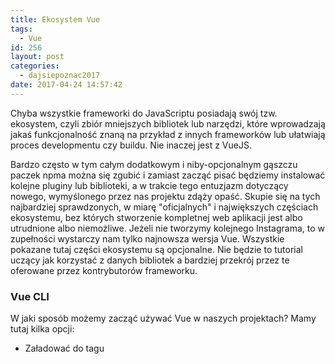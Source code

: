 ```yaml
---
title: Ekosystem Vue
tags:
  - Vue
id: 256
layout: post
categories:
  - dajsiepoznac2017
date: 2017-04-24 14:57:42
---
```



Chyba wszystkie frameworki do JavaScriptu posiadają swój tzw. ekosystem, czyli zbiór mniejszych bibliotek lub narzędzi, które wprowadzają jakaś funkcjonalność znaną na przykład z innych frameworków lub ułatwiają proces developmentu czy buildu. Nie inaczej jest z VueJS.

Bardzo często w tym całym dodatkowym i niby-opcjonalnym gąszczu paczek npma można się zgubić i zamiast zacząć pisać będziemy instalować kolejne pluginy lub biblioteki, a w trakcie tego entuzjazm dotyczący nowego, wymyślonego przez nas projektu zdąży opaść.
Skupie się na tych najbardziej sprawdzonych, w miarę "oficjalnych" i największych częściach ekosystemu, bez których stworzenie kompletnej web aplikacji jest albo utrudnione albo niemożliwe. Jeżeli nie tworzymy kolejnego Instagrama, to w zupełności wystarczy nam tylko najnowsza wersja Vue. Wszystkie pokazane tutaj części ekosystemu są opcjonalne. Nie będzie to tutorial uczący jak korzystać z danych bibliotek a bardziej przekrój przez te oferowane przez kontrybutorów frameworku.

### Vue CLI

W jaki sposób możemy zacząć używać Vue w naszych projektach? Mamy tutaj kilka opcji:

- Załadować do tagu <script> adres CDNa, który dostarcza nam pożądaną przez nas wersję. Zalety i wady takiego sposobu zna chyba każdy, natomiast już na tym etapie możemy to zrobić dwojako:
- Używając pełnego builda produkcyjnego, który loguje nam do konsoli wszystkie błędy, ostrzeżenia, informacje i porady. Ta wersja pozwala na debugowanie naszej aplikacji we wtyczce przeglądarkowej Vue Dev Tools, o której mowa trochę niżej. [https://vuejs.org/js/vue.js](https://vuejs.org/js/vue.js)
- Linkując zminifikowany plik .js o rozmiarach ~27kb gzipped, co jest rozmiarem porównywalnym do najnowszej wersji jQuery. Na produkcji nie chcemy raczej, aby użytkownik widział wszystkie informacje logowane do konsoli lub użyć Vue DevTools do debugowania jej wprowadzając jakieś niepożądane działania. https://vuejs.org/js/vue.min.js
- Użyć NPMa i po wpisaniu npm install vue zacząć używać frameworka.
- Skorzystać z Vue CLI [https://github.com/vuejs/vue-cli](https://github.com/vuejs/vue-cli)

O Vue CLI wspominałem już w innych postach. Jest to narzędzie działające w wierszu poleceń, które tak jak Yeoman służy do generowania struktury projektu. Wariantów również jest kilka, ale na sam początek polecam webpack-simple, czyli szkielet projektu ze skonfigurowanym webpackiem i vue-loaderem, co pozwala nam rozbić całą aplikację do single file components, a więc małych plików z roszerzeniem .vue, w których znajduje się:

- Template, czyli struktura HTML komponentu
- Logika komponentu między znacznikami <script>
- Styl napisany w dowolnym preprocesorze bądź czystym CSSie.

Możemy też użyć konfiguracji dla browserify o nazwie browserify-simple, lub pełnej wersji zarówno dla webpacka i browserify, która zawiera w sobie moduły:

- ESLint do sprawdzania czy nasz kod jest zgodny z konwencjami
- Hot-reload czyli podmiana kodu JS i modułów webpacka w przeglądarce bez potrzeby odświeżania okna.
- Testy jednostkowe w frameworku Karma
- Testy przeglądarkowe end-to-end w Nightwach i Selenium.

Jeżeli ktoś potrzebuje tych wszystkich funkcji spakowanych w jeden szablon i odpowiednie skrypty npma, może zainstalować je za pomocą
vue init webpack nazwa-projektu

#### Kiedy należy korzystać z VueCLI ?

VueCLI powinniśmy użyć jeżeli:

- chcemy korzystać z Single File Components
- wiemy jak skonfigurować webpacka/browserify do współpracy z Vue ale nie chce nam się tego robić za każdym razem
- chcemy full profesjonalnego rozwiązania z testami jednostkowymi i linterem.

Repozytorium i dodatkowe informacje znajdują się pod tym linkiem
[https://github.com/vuejs/vue-cli](https://github.com/vuejs/vue-cli)

### Vuex

Vuex to narzędzie do state managementu, czyli zarządzenia stanem naszej aplikacji inspirowane architekturą Flux i jej implementacją we frameworku React czyli Redux.
Co to w ogóle jest zarządzanie stanem?
Wyobraźmy sobie taką sytuację, że w naszej aplikacji posiadamy kilka różnych komponentów, które przyjmują jakieś dane, modyfikują je i wysyłają jakieś zdarzenia. O ile dane i zdarzenia są powiązane na zasadzie parent <-> child, czyli w jakimś dużym komponencie są inne, małe moduły to używanie do tego Vuexa/Reduxa mija sięz celem, ponieważ framework sam w sobie posiada mechanizm eventów i atrybutów/propsów przekazywanych na dół bądź w górę drzewa komponentów.
Co jeżeli mamy kilkanaście komponentów, których stan/dane zależą od jakiegoś innego komponentu, który nie jest jego rodzicem bądź dzieckiem? Użycie state managementu jest jedynym sposobem na utrzymanie porządku w aplikacji, debugowanie jej w zależności od zdarzeń występujących w komponentach i śledzenie zmian w całej strukturze.
Tworzymy wtedy coś co nazywa się store, przechowujący wszelkie dane z których korzystają różne od siebie komponenty.
Taki store w Vuex posiada trzy najważniejsze moduły:

- State, czyli wspomniany stan
- Mutators, czyli metody przez które musimy się odwołać z innych komponentów aby zmienić stan naszej aplikacji.
- Getters - po prostu gettery znane z JS i innych języków programowania, które zwracają nam konkretny stan.

Wszystko jest tutaj reaktywne, czyli zatwierdzenie jakiejś mutacji jest w tym samym czasie propagowane na wszystkie komponenty, których stan lub dane zależą od stanu w naszym store.

Wydawać się to może bardzo skomplikowane, ale jeżeli dojdziemy do sytuacji wymagającej użycia state managementu, to wszystko staje się oczywiste i proste. Zwłaszcza jeżeli ktoś stosuje podejście JQDD, czyli jQuery Driven Development, gdzie cała aplikacja składa się z handlerów eventów .onClick - śledzenie zmian, czytanie takiego kodu, utrzymywanie go czy dodawanie nowych funkcji to jest prawdziwa katorga.

#### Kiedy użyć Vuex?

Vuex powinniśmy używać jeżeli:

- W naszej aplikacji istnieje częsta komunikacja między komponentami niepowiązanymi z sobą relacją rodzic <-> dziecko
- Jeżeli mnogość stanów zaczyna przeszkadzać nam w pracy

**Dokumentacja**

[https://vuex.vuejs.org/en/installation.html](https://vuex.vuejs.org/en/installation.html)

### **Vue Resource**

Niestety albo i stety w Vue zabrakło miejsca na obsługę web requestów. Jeśli nie mamy czasu na pisanie obsługi starszych przeglądarek albo na pisanie obsługi żądań w czystym JS, najbardziej kusi zaimportowanie biblioteki legitymującej się skrótem $, ale po co dodawać całą osobną bibliotekę aby korzystać tylko z jednej funkcji? Na pomoc przychodzi vue-resource, które dodamy do aplikacji przez

var VueResource = require('vue-resource');
Vue.use(VueResource);

Od twórców wtyczki dostajemy wsparcie dla Promises, interceptory, czyli metody modyfikujące request przed lub po jego wysłaniu a także wsparcie dla IE w wersji 9+ i ostatnich wersji innych najpopularniejszych przeglądarek.
Nie testowałem vue-resource pod Edge, ale myślę, że wszystko działa jak należy.

#### Kiedy użyć Vue-Resource?

- Kiedy potrzebujemy komunikacji z API, czyli prawdopodobnie w 99% przypadków.

### Vue Router

Routing to jedna ze składowych single page applications. Czym jest routing? Jest to nawigacja na "podstronach" naszej aplikacji, która niejako emuluje przechodzenie na kolejną podstronę danego serwisu. Nie pobieramy tutaj jednak z serwera całego wygenerowanego HTMLa, więc w przypadku routera dla Vue wyświetlamy jakieś komponenty lub dane po kliknięciu w konkretny, odpowiednio oznaczony link.

Więcej rzeczy możecie przeczytać w oficjalnej dokumentacji projektu
[http://router.vuejs.org/en/](https://vuex.vuejs.org/en/installation.html)

#### Kiedy używać vue-router?

- Jeżeli chcemy zaimplementować nawigacje dla naszej webaplikacji

### Vue DevTools

![vuedevtools](http://arkadiuszm.pl/wp-content/uploads/2017/04/vuedevtools-300x194.png)

Ostatnie opisywane narzędzie to chyba najbardziej przydatna biblioteka dla stawiających pierwsze kroki w tym frameworku. Jest to rozszerzenie do Chrome, które w przeglądarkowych DevToolsach dodaje nam panel z Vue, na którym mamy pogląd

- Modelu danych w komponentach - wszystko co znajduje się w obiekcie/funkcji data
- Eventów uruchamianych przez komponenty, co wysyła, gdzie, z jakim zestawem danych
- Podgląd stanu Vuex, gdzie możemy "przewijać" się w czasie i sprawdzać co się zmienia w naszej aplikacji.

Wszystko to stanowi nieocenioną pomoc przy pisaniu aplikacji w Vue, nie tylko dla początkujących.
**Rozszerzenie można pobrać z tego linku**
[https://chrome.google.com/webstore/detail/vuejs-devtools/nhdogjmejiglipccpnnnanhbledajbpd](https://chrome.google.com/webstore/detail/vuejs-devtools/nhdogjmejiglipccpnnnanhbledajbpd)

**Repozytorium projektu**
[https://github.com/vuejs/vue-devtools](https://github.com/vuejs/vue-devtools)

### Podsumowując

Jeżeli tworzysz małą aplikację, niewymagającą state managementu czy routingu polecam tylko Vue DevTools, vue-resource i ewentualnie Vue CLI aby nauczyć się webpacka lub browserify.

Jeśli jednak masz zamiar pisać coś większego to sprawdzi się konfiguracja ze wszystkimi opisanymi tutaj elementami ekosystemu: vuex, vue-router, vue-resource, vue-cli i vue-devtools.